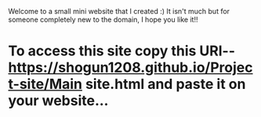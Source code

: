 Welcome to a small mini website that I created :)
It isn't much but for someone completely new to the domain, I hope you like it!!
# To access this site copy this URl-- https://shogun1208.github.io/Project-site/Main site.html and paste it on your website...
